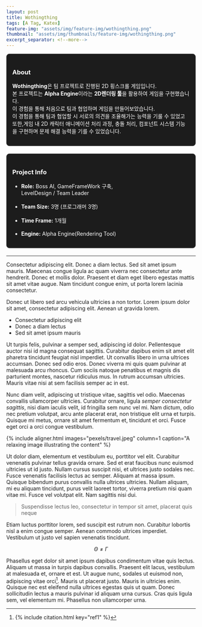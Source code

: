 ```yaml
---
layout: post
title: Wothingthing
tags: [A Tag, Katex]
feature-img: "assets/img/feature-img/wothingthing.png"
thumbnail: "assets/img/thumbnails/feature-img/wothingthing.png"
excerpt_separator: <!--more-->
---
```


<div style="display: flex; gap: 20px; flex-wrap: wrap; margin-bottom: 20px;">
  <div style="flex: 1; min-width: 250px; border: 1px solid #444; border-radius: 8px; padding: 15px; background-color: #1c1c1c; color: #fff;">
    <h3>About</h3>
    <p>
      <strong>Wothingthing</strong>은 팀 프로젝트로 진행된 2D 횡스크롤 게임입니다.<br>
      본 프로젝트는 <strong>Alpha Engine</strong>이라는 <strong>2D렌더링 툴</strong>을 활용하여 게임을 구현했습니다.<br>
      이 경험을 통해 처음으로 팀과 협업하며 게임을 만들어보았습니다. 
	  <br>이 경험을 통해 팀과 협업할 시 서로의 의견을 조율해가는 능력을 기룰 수 있었고
	  또한,게임 내 2D 캐릭터 애니메이션 처리 과정, 충돌 처리, 컴포넌트 시스템 기능을 구현하며 문제 해결 능력을 기를 수 있었습니다.
	  <br>      
    </p>
  </div>

  <div style="flex: 1; min-width: 250px; border: 1px solid #444; border-radius: 8px; padding: 15px; background-color: #1c1c1c; color: #fff;">
    <h3>Project Info</h3>
    <ul>
      <li><strong>Role:</strong> Boss AI, GameFrameWork 구축,<br>LevelDesign / Team Leader</li><br>
      <li><strong>Team Size:</strong> 3명 (프로그래머 3명)</li><br>
      <li><strong>Time Frame:</strong> 1개월</li><br>
      <li><strong>Engine:</strong> Alpha Engine(Rendering Tool)</li>
    </ul>
  </div>
</div>

---

Consectetur adipiscing elit. Donec a diam lectus. Sed sit amet ipsum mauris. Maecenas congue ligula ac quam viverra nec consectetur ante hendrerit. Donec et mollis dolor. 
Praesent et diam eget libero egestas mattis sit amet vitae augue. Nam tincidunt congue enim, ut porta lorem lacinia consectetur. 
<!--more-->
Donec ut libero sed arcu vehicula ultricies a non tortor. Lorem ipsum dolor sit amet, consectetur adipiscing elit. Aenean ut gravida lorem.

* Consectetur adipiscing elit
* Donec a diam lectus
* Sed sit amet ipsum mauris

Ut turpis felis, pulvinar a semper sed, adipiscing id dolor. Pellentesque auctor nisi id magna consequat sagittis. Curabitur dapibus enim sit amet elit pharetra tincidunt feugiat nisl imperdiet. Ut convallis libero in urna ultrices accumsan. Donec sed odio eros. Donec viverra mi quis quam pulvinar at malesuada arcu rhoncus. Cum sociis natoque penatibus et magnis dis parturient montes, nascetur ridiculus mus. In rutrum accumsan ultricies. Mauris vitae nisi at sem facilisis semper ac in est.

Nunc diam velit, adipiscing ut tristique vitae, sagittis vel odio. Maecenas convallis ullamcorper ultricies. Curabitur ornare, ligula *semper consectetur sagittis*, nisi diam iaculis velit, id fringilla sem nunc vel mi. Nam dictum, odio nec pretium volutpat, arcu ante placerat erat, non tristique elit urna et turpis. Quisque mi metus, ornare sit amet fermentum et, tincidunt et orci. Fusce eget orci a orci congue vestibulum.

{% include aligner.html images="pexels/travel.jpeg" column=1 caption="A relaxing image illustrating the content" %}

Ut dolor diam, elementum et vestibulum eu, porttitor vel elit. Curabitur venenatis pulvinar tellus gravida ornare. Sed et erat faucibus nunc euismod ultricies ut id justo. Nullam cursus suscipit nisi, et ultrices justo sodales nec. Fusce venenatis facilisis lectus ac semper. Aliquam at massa ipsum. Quisque bibendum purus convallis nulla ultrices ultricies. Nullam aliquam, mi eu aliquam tincidunt, purus velit laoreet tortor, viverra pretium nisi quam vitae mi. Fusce vel volutpat elit. Nam sagittis nisi dui.

> Suspendisse lectus leo, consectetur in tempor sit amet, placerat quis neque

Etiam luctus porttitor lorem, sed suscipit est rutrum non. Curabitur lobortis nisl a enim congue semper. Aenean commodo ultrices imperdiet. Vestibulum ut justo vel sapien venenatis tincidunt.

$$ \Theta \ne \Gamma $$

Phasellus eget dolor sit amet ipsum dapibus condimentum vitae quis lectus. Aliquam ut massa in turpis dapibus convallis. Praesent elit lacus, vestibulum at malesuada et, ornare et est. Ut augue nunc, sodales ut euismod non, adipiscing vitae orci[^1]. Mauris ut placerat justo. Mauris in ultricies enim. Quisque nec est eleifend nulla ultrices egestas quis ut quam. Donec sollicitudin lectus a mauris pulvinar id aliquam urna cursus. Cras quis ligula sem, vel elementum mi. Phasellus non ullamcorper urna.

[^1]: 
    {% include citation.html key="ref1" %}
